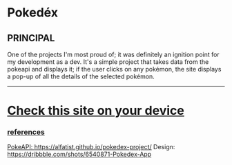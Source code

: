 # Pokedéx

## PRINCIPAL

One of the projects I'm most proud of; it was definitely an ignition point for my development as a dev. It's a simple project that takes data from the pokeapi and displays it; if the user clicks on any pokémon, the site displays a pop-up of all the details of the selected pokémon.

---

<h1><a href="https://alfatist.github.io/pokedex-project/">Check this site on your device</h1>

<h3>references</h3>
PokeAPI: <a href="https://alfatist.github.io/pokedex-project/">https://alfatist.github.io/pokedex-project/</a>
Design: <a href="https://dribbble.com/shots/6540871-Pokedex-App">https://dribbble.com/shots/6540871-Pokedex-App</a>
